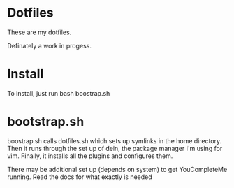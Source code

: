 # Dotfiles

These are my dotfiles.

Definately a work in progess.

# Install

To install, just run bash boostrap.sh

# bootstrap.sh

boostrap.sh calls dotfiles.sh which sets up symlinks in the home directory. Then
it runs through the set up of dein, the package manager I'm using for vim.
Finally, it installs all the plugins and configures them.

There may be additional set up (depends on system) to get YouCompleteMe running.
Read the docs for what exactly is needed
